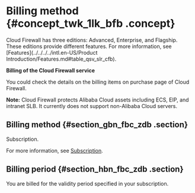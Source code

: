 # Billing method {#concept_twk_1lk_bfb .concept}

Cloud Firewall has three editions: Advanced, Enterprise, and Flagship. These editions provide different features. For more information, see [Features](../../../../intl.en-US/Product Introduction/Features.md#table_qsv_slr_cfb).

**Billing of the Cloud Firewall service**

You could check the details on the billing items on purchase page of Cloud Firewall.

**Note:** Cloud Firewall protects Alibaba Cloud assets including ECS, EIP, and intranet SLB. It currently does not support non-Alibaba Cloud servers.

## Billing method {#section_gbn_fbc_zdb .section}

Subscription.

For more information, see [Subscription](intl.en-US/Pricing/Subscription.md#ol_vyl_1sf_cfb).

## Billing period {#section_hbn_fbc_zdb .section}

You are billed for the validity period specified in your subscription.

